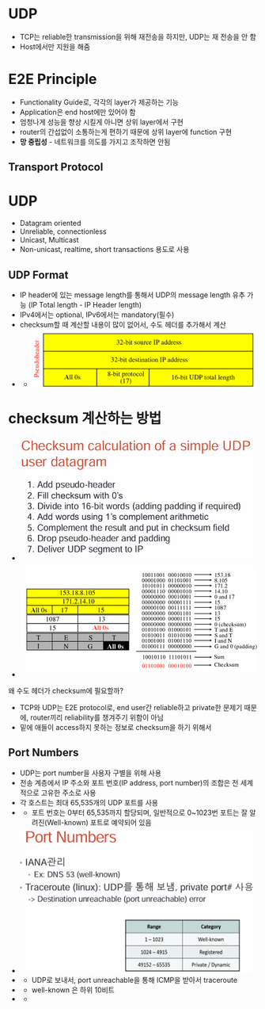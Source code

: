 # UDP
- TCP는 reliable한 transmission을 위해 재전송을 하지만, UDP는 재 전송을 안 함
- Host에서만 지원을 해줌

# E2E Principle
- Functionality Guide로, 각각의 layer가 제공하는 기능
- Application은 end host에만 있어야 함
- 엄청나게 성능을 향상 시킬게 아니면 상위 layer에서 구현
- router의 간섭없이 소통하는게 편하기 때문에 상위 layer에 function 구현
- **망 중립성** - 네트워크를 의도를 가지고 조작하면 안됨

## Transport Protocol
# UDP
- Datagram oriented
- Unreliable, connectionless
- Unicast, Multicast
- Non-unicast, realtime, short transactions 용도로 사용

## UDP Format
- IP header에 있는 message length를 통해서 UDP의 message length 유추 가능 (IP Total length - IP Header length)
- IPv4에서는 optional, IPv6에서는 mandatory(필수)
- checksum할 때 계산할 내용이 많이 없어서, 수도 헤더를 추가해서 계산
- - ![alt text](image.png)

# checksum 계산하는 방법
- ![alt text](image-1.png)
- ![alt text](image-2.png)

왜 수도 헤더가 checksum에 필요할까?
- TCP와 UDP는 E2E protocol로, end user간 reliable하고 private한 문제기 때문에, router끼리 reliability를 챙겨주기 위함이 아님
- 밑에 애들이 access하지 못하는 정보로 checksum을 하기 위해서

## Port Numbers
- UDP는 port number을 사용자 구별을 위해 사용
- 전송 계층에서 IP 주소와 포트 번호(IP address, port number)의 조합은 전 세계적으로 고유한 주소로 사용
- 각 호스트는 최대 65,535개의 UDP 포트를 사용
- - 포트 번호는 0부터 65,535까지 할당되며, 일반적으로 0~1023번 포트는 잘 알려진(Well-known) 포트로 예약되어 있음
- ![alt text](image-3.png)
- - UDP로 보내서, port unreachable을 통해 ICMP을 받아서 traceroute
- - well-known 은 하위 10비트
- - 
